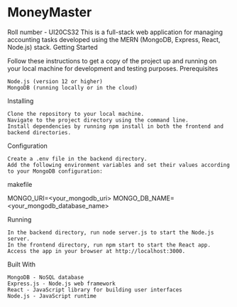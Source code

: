 # MoneyMaster
Roll number - UI20CS32
This is a full-stack web application for managing accounting tasks developed using the MERN (MongoDB, Express, React, Node.js) stack.
Getting Started

Follow these instructions to get a copy of the project up and running on your local machine for development and testing purposes.
Prerequisites

    Node.js (version 12 or higher)
    MongoDB (running locally or in the cloud)

Installing

    Clone the repository to your local machine.
    Navigate to the project directory using the command line.
    Install dependencies by running npm install in both the frontend and backend directories.

Configuration

    Create a .env file in the backend directory.
    Add the following environment variables and set their values according to your MongoDB configuration:

makefile

MONGO_URI=<your_mongodb_uri>
MONGO_DB_NAME=<your_mongodb_database_name>

Running

    In the backend directory, run node server.js to start the Node.js server.
    In the frontend directory, run npm start to start the React app.
    Access the app in your browser at http://localhost:3000.

Built With

    MongoDB - NoSQL database
    Express.js - Node.js web framework
    React - JavaScript library for building user interfaces
    Node.js - JavaScript runtime
